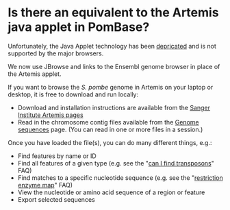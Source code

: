 # Is there an equivalent to the Artemis java applet in PomBase?
<!-- pombase_categories: Finding data,Tools and resources -->

Unfortunately, the Java Applet technology has been
[depricated](http://openjdk.java.net/jeps/289) and is not
supported by the major browsers.

We now use JBrowse and links to the Ensembl genome browser in place of
the Artemis applet.

If you want to browse the *S. pombe* genome in Artemis on your laptop
or desktop, it is free to download and run locally:

-   Download and installation instructions are available from the
    [Sanger Institute Artemis pages](https://www.sanger.ac.uk/tool/artemis/)
-   Read in the chromosome contig files available from the [Genome sequences](/downloads/genome-datasets) page. (You can read
    in one or more files in a session.)

Once you have loaded the file(s), you can do many different things,
e.g.:

-   Find features by name or ID
-   Find all features of a given type (e.g. see the "[can I find transposons](/faq/how-can-i-find-transposons-genome)" FAQ)
-   Find matches to a specific nucleotide sequence (e.g. see the 
    "[restriction enzyme map](/faq/can-i-generate-comprehensive-restriction-enzyme-map-genome-pombase)" FAQ)
-   View the nucleotide or amino acid sequence of a region or feature
-   Export selected sequences

